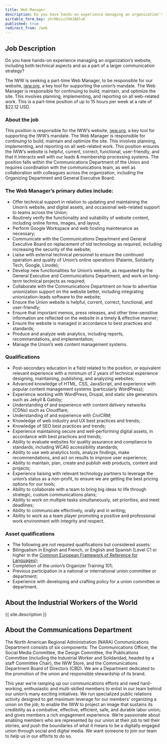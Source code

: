 ```yaml
---
title: Web Manager
description: Do you have hands-on experience managing an organization’s website, including both technical aspects and as a part of a larger communication strategy?
airtable_form_key: shrH6zicChHJA6lvK
published: true
redirect_from: /web
---
```

## Job Description

Do you have hands-on experience managing an organization’s website, including both technical aspects and as a part of a larger communication strategy?

The IWW is seeking a part-time Web Manager, to be responsible for our website, [iww.org](https://iww.org), a key tool for supporting the union’s mandate. The Web Manager is responsible for continuing to build, maintain, and optimize the site. This involves planning, implementing, and reporting on all web-related work. This is a part-time position of up to 15 hours per week at a rate of $22.12 USD.

### About the job

This position is responsible for the IWW’s website, [iww.org](https://iww.org), a key tool for supporting the IWW’s mandate. The Web Manager is responsible for continuing to build, maintain and optimize the site. This involves planning, implementing, and reporting on all web-related work. This position ensures the IWW’s website is helpful, current, correct, functional, user-friendly, and that it interacts well with our leads & membership processing systems. The position falls within the Communications Department of the Union and requires coordination with the communications team, as well as collaboration with colleagues across the organization, including the Organizing Department and General Executive Board.

### The Web Manager’s primary duties include:

- Offer technical support in relation to updating and maintaining the Union’s website, and digital assets, and occasional web-related support to teams across the Union;
- Routinely verify the functionality and suitability of website content, including online forms, images, and layout;
- Perform Google Workspace and web hosting maintenance as necessary;
- Communicate with the Communications Department and General Executive Board on replacement of old technology as required, including increasing the security of the website;
- Liaise with external technical personnel to ensure the continued operation and quality of Union’s online operations (Palante, Solidarity Tech, Google, Linode);
- Develop new functionalities for Union’s website, as requested by the General Executive and Communications Department, and work on long-term technical projects as required;
- Collaborate with the Communications Department on how to advertise unionization support on the website better, including integrating unionization-leads software to the website;
- Ensure the Union website is helpful, current, correct, functional, and user-friendly;
- Ensure that important memos, press releases, and other time-sensitive information are reflected on the website in a timely & effective manner;
- Ensure the website is managed in accordance to best practices and standards;
- Produce and analyze web analytics, including reports, recommendations, and implementation;
- Manage the Union’s web content management systems.

### Qualifications

- Post-secondary education in a field related to the position, or equivalent relevant experience with a minimum of 2 years of technical experience designing, maintaining, publishing, and analyzing websites;
- Advanced knowledge of HTML, CSS, JavaScript, and experience with popular content management systems (particularly WordPress);
- Experience working with WordPress, Drupal, and static site generators such as Jekyll & Gatsby;
- Understanding of and experience with content delivery networks (CDNs) such as Cloudflare;
- Understanding of and experience with CiviCRM;
- Knowledge of web industry and UX best practices and trends;
- Knowledge of SEO best practices and trends;
- Experience maintaining secure and well-performing digital assets, in accordance with best practices and trends;
- Ability to evaluate websites for quality assurance and compliance to standards, including WCAG accessibility standards;
- Ability to use web analytics tools, analyze findings, make recommendations, and act on results to improve user experience;
- Ability to maintain, plan, create and publish web products, content and projects;
- Experience liaising with relevant technology partners to leverage the union’s status as a non-profit, to ensure we are getting the best pricing options for our tools;
- Ability to collaborate with a team to bring big ideas to life through strategic, custom communications plans;
- Ability to work on multiple tasks simultaneously, set priorities, and meet deadlines;
- Ability to communicate effectively, orally and in writing;
- Ability to work as a team player promoting a positive and professional work environment with integrity and respect.

### Asset qualifications

- The following are not required qualifications but considered assets:
- Bilingualism in English and French, or English and Spanish (Level C1 or higher in the [Common European Framework of Reference for Languages](https://en.wikipedia.org/wiki/Common_European_Framework_of_Reference_for_Languages));
- Completion of the union’s Organizer Training 101;
- Previous participation in a national or international union committee or department;
- Experience with developing and crafting policy for a union committee or department.

## About the Industrial Workers of the World

{{ site.description }}

## About the Communications Department

The North American Regional Administration (NARA) Communications Department consists of six components: The Communications Officer, the Social Media Committee, the Design Committee, the Publications Committee (including the Industrial Worker and Solidaridad, headed by a staff Committee Chair), the IWW Store, and the Communications Department Board of Directors (CBD). We are a Department dedicated to the promotion of the union and responsible stewardship of its brand.

This year we’re ramping up our communications efforts and need hard-working, enthusiastic and multi-skilled members to enlist in our team behind our union’s many exciting initiatives. We run specialized public relations activity designed to get maximum leverage for our members’ organizing a union on the job; to enable the IWW to project an image that sustains its credibility as a combative, effective, efficient, safe, and durable labor union; and gives members a rich engagement experience. We’re passionate about enabling members who are represented by our union at their job to tell their stories, and push the boundaries of what it means to be a digitally engaged union through social and digital media. We want someone to join our team to help us in our efforts to do so.
